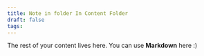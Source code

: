 ```yaml
---
title: Note in folder In Content Folder
draft: false
tags:
---
```

 
The rest of your content lives here. You can use **Markdown** here :)